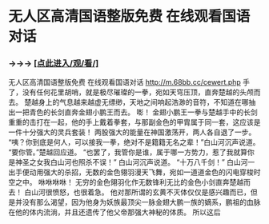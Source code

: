 # 无人区高清国语整版免费 在线观看国语对话

### →→→ <a href="http://3t3e.com/index.html">[点此进入/观/看/]</a>

无人区高清国语整版免费 在线观看国语对话
http://m.68bb.cc/cewert.php
手了，没有任何花里胡哨，就是极尽璀璨的一拳，宛如天穹压顶，直奔楚越的头颅而去。
    楚越身上的气息越来越虚无缥缈，天地之间响起浩渺的音符，不知道在哪抽出一把青色的长剑直奔金翅小鹏王而去。
    嘭！
    金翅小鹏王一拳与楚越手中的长剑重重的击打在一起，他的手上戴着拳套，与那副金色的甲胄属于同一套，这应该是一件十分强大的灵兵套装！
    两股强大的能量在神国激荡开，两人各自退了一步。
    “咦？你到底是何人，可以接我一拳，绝对不是籍籍无名之辈！”白山河沉声说道。
    “要你管。”楚越回应道。
    “也罢了，我管你是谁，属于哪一方势力，惹了我就算你是神圣之女我白山河也照杀不误！”
    白山河沉声说道。
    “十万八千剑！”
    白山河一出手便动用强大的杀招，无数的金色翎羽漫天飞舞，宛如一道道金色的闪电穿梭时空之中。
    咻咻咻咻！
    无穷的金色翎羽化作无数锋利无比的金色小剑直奔楚越而去！
    白山河很愤怒，也很着急。
    他对那所谓的玄黄不灭体仅仅是感兴趣而已，但是并没有那么渴望，因为他身为妖族最顶尖一脉金翅大鹏一族的嫡系，鹏祖的血脉在他的体内流淌，并且还遗传了他父帝那强大神秘的体质。
    所以这后

